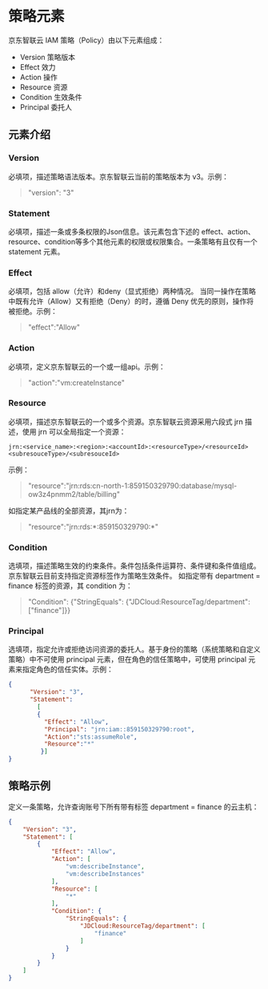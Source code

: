 # 策略元素

京东智联云 IAM 策略（Policy）由以下元素组成：

- Version 策略版本
- Effect 效力
- Action 操作
- Resource 资源
- Condition 生效条件
- Principal 委托人

## 元素介绍

### Version
必填项，描述策略语法版本。京东智联云当前的策略版本为 v3。示例：

> "version": "3"

### Statement
必填项，描述一条或多条权限的Json信息。该元素包含下述的 effect、action、resource、condition等多个其他元素的权限或权限集合。一条策略有且仅有一个statement 元素。

### Effect
必填项，包括 allow（允许）和deny（显式拒绝）两种情况。
当同一操作在策略中既有允许（Allow）又有拒绝（Deny）的时，遵循 Deny 优先的原则，操作将被拒绝。示例：

> "effect":"Allow"

### Action
必填项，定义京东智联云的一个或一组api。示例：

> "action":"vm:createInstance"

### Resource
必填项，描述京东智联云的一个或多个资源。京东智联云资源采用六段式 jrn 描述，使用 jrn 可以全局指定一个资源：

    jrn:<service_name>:<region>:<accountId>:<resourceType>/<resourceId><subresouceType>/<subresouceId>
    
示例：

> "resource":"jrn:rds:cn-north-1:859150329790:database/mysql-ow3z4pnmm2/table/billing"

如指定某产品线的全部资源，其jrn为：

> "resource":"jrn:rds:\*:859150329790:\*"

### Condition
选填项，描述策略生效的约束条件。条件包括条件运算符、条件键和条件值组成。京东智联云目前支持指定资源标签作为策略生效条件。
如指定带有 department = finance 标签的资源，其 condition 为：

> "Condition": {"StringEquals": {"JDCloud:ResourceTag/department":\["finance"\]}}

### Principal
选填项，指定允许或拒绝访问资源的委托人。基于身份的策略（系统策略和自定义策略）中不可使用 principal 元素，但在角色的信任策略中，可使用 principal 元素来指定角色的信任实体。示例：

```json
{
      "Version": "3",
      "Statement":
        [
        {
          "Effect": "Allow",
          "Principal": "jrn:iam::859150329790:root",
          "Action":"sts:assumeRole",
          "Resource":"*"
         }]
}
```

## 策略示例

定义一条策略，允许查询账号下所有带有标签 department = finance 的云主机：

```json
{
	"Version": "3",
	"Statement": [
		{
			"Effect": "Allow",
			"Action": [
				"vm:describeInstance",
				"vm:describeInstances"
			],
			"Resource": [
				"*"
			],
			"Condition": {
				"StringEquals": {
					"JDCloud:ResourceTag/department": [
						"finance"
					]
				}
			}
		}
	]
}
```
